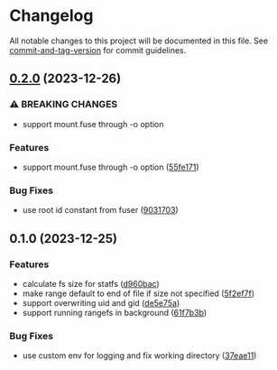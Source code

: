 # Changelog

All notable changes to this project will be documented in this file. See [commit-and-tag-version](https://github.com/absolute-version/commit-and-tag-version) for commit guidelines.

## [0.2.0](https://github.com/DCsunset/rangefs/compare/v0.1.0...v0.2.0) (2023-12-26)


### ⚠ BREAKING CHANGES

* support mount.fuse through -o option

### Features

* support mount.fuse through -o option ([55fe171](https://github.com/DCsunset/rangefs/commit/55fe1718039e8ea3d16ae98999c7f8304a68f2ca))


### Bug Fixes

* use root id constant from fuser ([9031703](https://github.com/DCsunset/rangefs/commit/9031703a7537e3961c5f4793264422fa85eb74f4))

## 0.1.0 (2023-12-25)


### Features

* calculate fs size for statfs ([d960bac](https://github.com/DCsunset/rangefs/commit/d960bac9439feb6867fc58c2967d0942ca3e1a79))
* make range default to end of file if size not specified ([5f2ef7f](https://github.com/DCsunset/rangefs/commit/5f2ef7f579108d2314efda062b9087dbffc50271))
* support overwriting uid and gid ([de5e75a](https://github.com/DCsunset/rangefs/commit/de5e75aa147be0a0833f1c575c621da1d5013031))
* support running rangefs in background ([61f7b3b](https://github.com/DCsunset/rangefs/commit/61f7b3b1d76877480e2b658c8b7850cbefe7573b))


### Bug Fixes

* use custom env for logging and fix working directory ([37eae11](https://github.com/DCsunset/rangefs/commit/37eae1107b25373cececd156f9fdc9ffec48acff))
